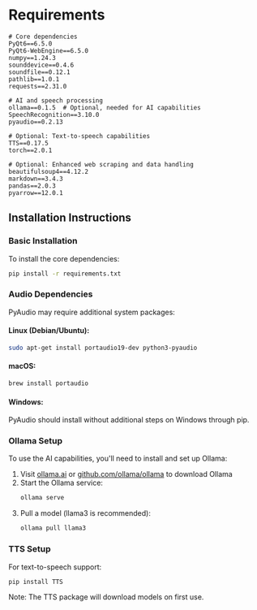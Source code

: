 # Requirements

```
# Core dependencies
PyQt6==6.5.0
PyQt6-WebEngine==6.5.0
numpy==1.24.3
sounddevice==0.4.6
soundfile==0.12.1
pathlib==1.0.1
requests==2.31.0

# AI and speech processing
ollama==0.1.5  # Optional, needed for AI capabilities
SpeechRecognition==3.10.0
pyaudio==0.2.13

# Optional: Text-to-speech capabilities
TTS==0.17.5
torch==2.0.1

# Optional: Enhanced web scraping and data handling
beautifulsoup4==4.12.2
markdown==3.4.3
pandas==2.0.3
pyarrow==12.0.1
```

## Installation Instructions

### Basic Installation

To install the core dependencies:

```bash
pip install -r requirements.txt
```

### Audio Dependencies

PyAudio may require additional system packages:

#### Linux (Debian/Ubuntu):
```bash
sudo apt-get install portaudio19-dev python3-pyaudio
```

#### macOS:
```bash
brew install portaudio
```

#### Windows:
PyAudio should install without additional steps on Windows through pip.

### Ollama Setup

To use the AI capabilities, you'll need to install and set up Ollama:

1. Visit [ollama.ai](https://ollama.ai) or [github.com/ollama/ollama](https://github.com/ollama/ollama) to download Ollama
2. Start the Ollama service:
   ```bash
   ollama serve
   ```
3. Pull a model (llama3 is recommended):
   ```bash
   ollama pull llama3
   ```

### TTS Setup

For text-to-speech support:

```bash
pip install TTS
```

Note: The TTS package will download models on first use.
